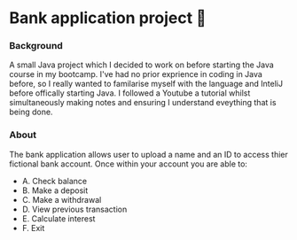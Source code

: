 # Bank application project 🏦

<h3> Background </h3>

<p> A small Java project which I decided to work on before starting the Java course in my bootcamp. I've had no prior exprience in coding in Java before, so I really wanted to familarise myself with the language and InteliJ before offically starting Java. I followed a Youtube a tutorial whilst simultaneously making notes and ensuring I understand eveything that is being done. </p>

<h3> About </h3>

<p>The bank application allows user to upload a name and an ID to access thier fictional bank account. Once within your account you are able to: </p>

<ul>
  <li>A. Check balance</li>
  <li>B. Make a deposit</li>
  <li>C. Make a withdrawal</li>
  <li>D. View previous transaction</li>
  <li>E. Calculate interest </li>
  <li>F. Exit</li>
</ul>
  

      

